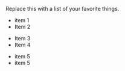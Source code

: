 Replace this with a list of your favorite things.
* item 1
* Item 2
- Item 3
- Item 4
+ item 5
+ item 5

